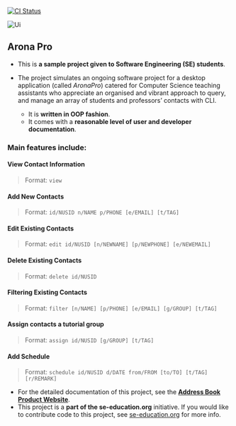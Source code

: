 [![CI Status](https://github.com/se-edu/addressbook-level3/workflows/Java%20CI/badge.svg)](https://github.com/se-edu/addressbook-level3/actions)

![Ui](docs/images/Ui.png)

## Arona Pro
* This is **a sample project given to Software Engineering (SE) students**.<br>
* The project simulates an ongoing software project for a desktop application (called _AronaPro_) catered for
  Computer Science teaching assistants who appreciate an organised and vibrant approach to query,
  and manage an array of students and professors’ contacts with CLI.

  * It is **written in OOP fashion**.
  * It comes with a **reasonable level of user and developer documentation**.

### Main features include:


#### View Contact Information
>Format: `view`

#### Add New Contacts
>Format: `id/NUSID n/NAME p/PHONE [e/EMAIL] [t/TAG]`

#### Edit Existing Contacts
>Format: `edit id/NUSID [n/NEWNAME] [p/NEWPHONE] [e/NEWEMAIL]`

#### Delete Existing Contacts
>Format: `delete id/NUSID`

#### Filtering Existing Contacts
>Format: `filter [n/NAME] [p/PHONE] [e/EMAIL] [g/GROUP] [t/TAG]`

#### Assign contacts a tutorial group
>Format: `assign id/NUSID [g/GROUP] [t/TAG]`

#### Add Schedule
>Format: `schedule id/NUSID d/DATE from/FROM [to/TO] [t/TAG] [r/REMARK]`

* For the detailed documentation of this project, see the **[Address Book Product Website](https://se-education.org/addressbook-level3)**.
* This project is a **part of the se-education.org** initiative. If you would like to contribute code to this project, see [se-education.org](https://se-education.org#https://se-education.org/#contributing) for more info.
